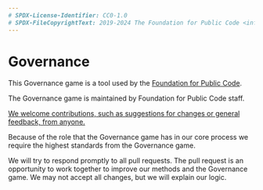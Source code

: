 ```yaml
---
# SPDX-License-Identifier: CC0-1.0
# SPDX-FileCopyrightText: 2019-2024 The Foundation for Public Code <info@publiccode.net>, https://standard.publiccode.net/AUTHORS
---
```

# Governance

This Governance game is a tool used by the [Foundation for Public Code](https://publiccode.net/).

The Governance game is maintained by Foundation for Public Code staff.

[We welcome contributions, such as suggestions for changes or general feedback, from anyone.](/CONTRIBUTING.md)

Because of the role that the Governance game has in our core process we require the highest standards from the Governance game.

We will try to respond promptly to all pull requests.
The pull request is an opportunity to work together to improve our methods and the Governance game.
We may not accept all changes, but we will explain our logic.
